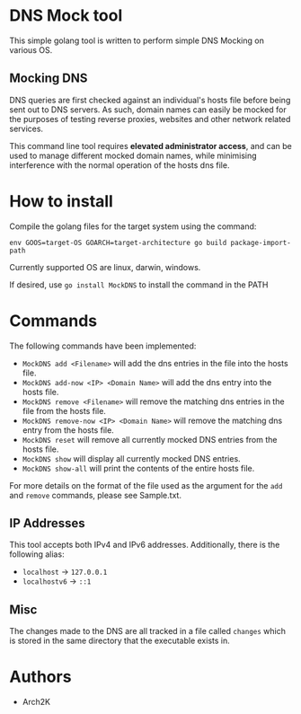 # DNS Mock tool
This simple golang tool is written to perform simple DNS Mocking on various OS.

## Mocking DNS
DNS queries are first checked against an individual's hosts file before being sent out to DNS servers. 
As such, domain names can easily be mocked for the purposes of testing reverse proxies, websites and other network related services.


This command line tool requires **elevated administrator access**, and can be used to manage different mocked domain names, while minimising interference with the normal operation of the hosts dns file.

# How to install
Compile the golang files for the target system using the command:

`env GOOS=target-OS GOARCH=target-architecture go build package-import-path`

Currently supported OS are linux, darwin, windows.


If desired, use `go install MockDNS` to install the command in the PATH


# Commands

The following commands have been implemented:
*   `MockDNS add <Filename>` will add the dns entries in the file into the hosts file.
*  `MockDNS add-now <IP> <Domain Name>` will add the dns entry into the hosts file.
*  `MockDNS remove <Filename>` will remove the matching dns entries in the file from the hosts file.
*  `MockDNS remove-now <IP> <Domain Name>` will remove the matching dns entry from the hosts file.
*  `MockDNS reset` will remove all currently mocked DNS entries from the hosts file.
*  `MockDNS show` will display all currently mocked DNS entries.
*  `MockDNS show-all` will print the contents of the entire hosts file.

	
For more details on the format of the file used as the argument for the `add` and `remove` commands, please see Sample.txt.


## IP Addresses

This tool accepts both IPv4 and IPv6 addresses. Additionally, there is the following alias:
* `localhost` -> `127.0.0.1`
* `localhostv6` -> `::1`

	

## Misc
The changes made to the DNS are all tracked in a file called `changes` which is stored in the same directory that the executable exists in.

# Authors

*  Arch2K
